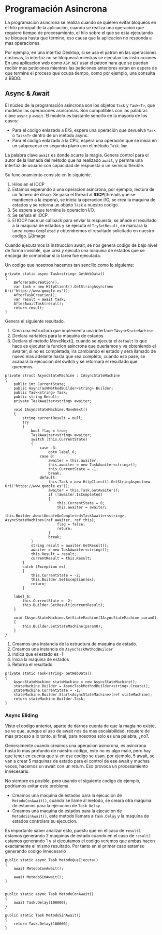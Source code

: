 # Programación Asincrona
La programacion asincrona se realiza cuando se quieren evitar bloqueos en el hilo principal de la aplicación, cuando se realiza una operacion que requiere tiempo de procesamiento, el hilo sobre el que se esta ejecutando se bloquea hasta que termine, eso causa que la aplicacion no responda a mas operaciones.

Por ejemplo, en una interfaz Desktop, si se usa el patron en las operaciones costosas, la interfaz no se bloqueará mientras se ejecutan las instrucciones.  
En una aplicacion web como `ASP.NET` usar el patron hara que se puedan recibir mas peticiones mientras las peticiones anteriores estan en espera de que termine el proceso que ocupa tiempo, como por ejemplo, una consulta a BBDD.

## Async & Await
El núcleo de la programación asincrona son los objetos `Task` y `Task<T>`, que modelan las operaciones asincronas. Son compatibles con las palabras clave `async` y `await`. El modelo es bastante sencillo en la mayoría de los casos:

- Para el código enlazado a E/S, espera una operación que devuelva `Task` o `Task<T>` dentro de un método async.
- Para el código enlazado a la CPU, espera una operación que se inicia en un subproceso en segundo plano con el método `Task.Run`.

La palabra clave `await` es donde ocurre la magia. Genera control para el autor de la llamada del método que ha realizado `await`, y permite una interfaz de usuario con capacidad de respuesta o un servicio flexible.

Su funcionamiento consiste en lo siguiente.

1. Hilos en el IOCP
1. Estamos esperando a una operacion asincrona, por ejemplo, lectura de un fichero de disco. Se pasa el thread al **IOCP**(threads que se mantienen a la espera), se inicia la operacion I/O, se crea la maquina de estados y se retorna un objeto `Task` a nuestro codigo.
1. Se espera a que termine la operacion I/O.
1. Se señala el IOCP.
1. El IOCP hace un callback para enviar la respuesta, se añade el resultado a la maquina de estados y se ejecuta el `TrySetResult`, se marcara la tarea como `Completed` y obtendremos el resultado solicitado en nuestro codigo. 
![image](https://user-images.githubusercontent.com/28193994/148436299-fba37b44-9af8-49ab-b4c5-cff9f7cc15d0.png)

Cuando ejecutamos la instruccion await, se nos genera codigo de bajo nivel de forma invisible, que crea y ejecuta una maquina de estados que se encarga de comprobar si la tarea fue ejecutada.

Un codigo que nosotros hacemos tan sencillo como lo siguiente:
```Csharp
private static async Task<string> GetWebData()
{
    BeforeTaskCreation();
    var task = new HttpClient().GetStringAsync(new Uri("https://www.google.es"));
    AfterTaskCreation();
    var result = await task;
    AfterAwaitTask(result);
    return result;
}
```
Genera el siguiente resultado.

1. Crea una estructura que implementa una interface `IAsyncStateMachine`
1. Declara variables para la maquina de estados
1. Declara el metodo MoveNext(), cuando se ejecuta el `default` lo que hace es ejecutar la funcion asincrona que queriamos y va obteniendo el awaiter, si no es completada, ira cambiando el estado y sera llamado de nuevo mas adelante hasta que sea completo, cuando eso pase, se acabará la ejecucion del switch y se retornará el resultado que queremos.

```Csharp
private struct AsyncStateMachine : IAsyncStateMachine
{
    public int CurrentState;
    public AsyncTaskMethodBuilder<string> Builder;
    public Task<string> Task;
    public string Result;
    private TaskAwaiter<string> awaiter;

    void IAsyncStateMachine.MoveNext()
    {
        string currentResult = null;
        try
        {
            bool flag = true;
            TaskAwaiter<string> awaiter;
            switch (this.CurrentState)
            {
                case -3:
                    goto label_6;
                case 0:
                    awaiter = this.awaiter;
                    this.awaiter = new TaskAwaiter<string>();
                    this.CurrentState = -1;
                    break;
                default:
                    this.Task = new HttpClient().GetStringAsync(new Uri("https://www.google.es"));
                    awaiter = this.Task.GetAwaiter();
                    if (!awaiter.IsCompleted)
                    {
                        this.CurrentState = 0;
                        this.awaiter = awaiter;
                        this.Builder.AwaitUnsafeOnCompleted<TaskAwaiter<string>, AsyncStateMachine>(ref awaiter, ref this);
                        flag = false;
                        return;
                    }
                    break;
            }
            string result = awaiter.GetResult();
            awaiter = new TaskAwaiter<string>();
            this.Result = result;
            currentResult = this.Result;
        }
        catch (Exception ex)
        {
            this.CurrentState = -2;
            this.Builder.SetException(ex);
            return;
        }

    label_6:
        this.CurrentState = -2;
        this.Builder.SetResult(currentResult);
    }

    void IAsyncStateMachine.SetStateMachine(IAsyncStateMachine param0)
    {
        this.Builder.SetStateMachine(param0);
    }
}
```

1. Creamos una instancia de la estructura de maquina de estado.
1. Creamos una instancia de `AsyncTaskMethodBuilder`
1. Indica que el estado es -1
1. Inicia la maquina de estados
1. Retorna el resultado
```Csharp
private static Task<string> GetWebData()
{
    AsyncStateMachine stateMachine = new AsyncStateMachine();
    stateMachine.Builder = AsyncTaskMethodBuilder<string>.Create();
    stateMachine.CurrentState = -1;
    stateMachine.Builder.Start<AsyncStateMachine>(ref stateMachine);
    return stateMachine.Builder.Task;
}
```

### Async Eliding
Visto el codigo anterior, aparte de darnos cuenta de que la magia no existe, se ve que, aunque el uso de await nos da mas escalabilidad, requiere de mas proceso a lo tonto, al final, para nosotros solo es una palabra, ¿no?.

Generalmente cuando creamos una operacion asincrona, es asincrona hasta lo mas profundo de nuestro codigo, esto no es algo malo, pero hay que tener en cuenta que si en ese codigo se usan, por ejemplo, 5 await, se van a crear 5 maquinas de estado para el control de ese await y muchas veces, hacemos un await con un return. Eso provoca un procesamiento innecesario.

No siempre es posible, pero usando el siguiente codigo de ejemplo, podriamos evitar este problema.

- Creamos una maquina de estados para la ejecucion de `MetodoConAwait()`, cuando se llame al metodo, se creara otra maquina de estamos para la ejecucion de `Task.Delay`
- Creamos una maquina de estados para la ejecucion de `MetodoSinAwait()`, este metodo llamara a `Task.Delay` y la maquina de estados controlara su ejecucion.

Es importante saber analizar esto, puesto que en el caso de `result1` estamos generando 2 maquinas de estado cuando en el caso de `result2` estamos generando 1 y si ejecutamos el codigo veremos que ambas hacen exactamente el mismo resultado. Por tanto en el primer caso estamso generando codigo innecesario

```Csharp
public static async Task MetodoQueEjecuta()
{
    await MetodoConAwait();

    await MetodoSinAwait();
}


public static async Task MetodoConAwait()
{
    await Task.Delay(100000);
}

public static Task MetodoSinAwait()
{
    return Task.Delay(100000);
}
```

